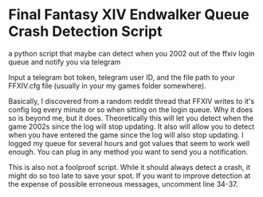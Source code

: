 # Final Fantasy XIV Endwalker Queue Crash Detection Script
a python script that maybe can detect when you 2002 out of the ffxiv login queue and notify you via telegram

Input a telegram bot token, telegram user ID, and the file path to your FFXIV.cfg file (usually in your my games folder somewhere). 

Basically, I discovered from a random reddit thread that FFXIV writes to it's config log every minute or so when sitting on the login queue. Why it does so is beyond me, but it does. Theoretically this will let you detect when the game 2002s since the log will stop updating. It also will allow you to detect when you have entered the game since the log will also stop updating. I logged my queue for several hours and got values that seem to work well enough. You can plug in any method you want to send you a notification.

This is also not a foolproof script. While it should always detect a crash, it might do so too late to save your spot. If you want to improve detection at the expense of possible erroneous messages, uncomment line 34-37.
